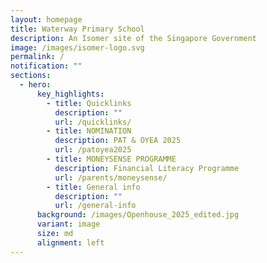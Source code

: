 ```yaml
---
layout: homepage
title: Waterway Primary School
description: An Isomer site of the Singapore Government
image: /images/isomer-logo.svg
permalink: /
notification: ""
sections:
  - hero:
      key_highlights:
        - title: Quicklinks
          description: ""
          url: /quicklinks/
        - title: NOMINATION
          description: PAT & OYEA 2025
          url: /patoyea2025
        - title: MONEYSENSE PROGRAMME
          description: Financial Literacy Programme
          url: /parents/moneysense/
        - title: General info
          description: ""
          url: /general-info
      background: /images/Openhouse_2025_edited.jpg
      variant: image
      size: md
      alignment: left
---
```

